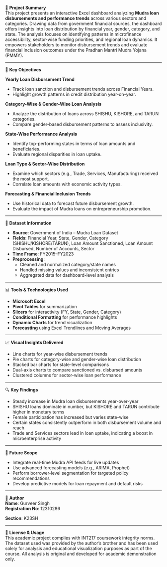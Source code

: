 📘 **Project Summary**  
This project presents an interactive Excel dashboard analyzing **Mudra loan disbursements and performance trends** across various sectors and categories. Drawing data from government financial sources, the dashboard offers insights into loan distribution by financial year, gender, category, and state. The analysis focuses on identifying patterns in microfinance accessibility, sector-wise funding priorities, and regional loan dynamics. It empowers stakeholders to monitor disbursement trends and evaluate financial inclusion outcomes under the Pradhan Mantri Mudra Yojana (PMMY).

---

🎯 **Key Objectives**

**Yearly Loan Disbursement Trend**  
- Track loan sanction and disbursement trends across Financial Years.  
- Highlight growth patterns in credit distribution year-on-year.

**Category-Wise & Gender-Wise Loan Analysis**  
- Analyze the distribution of loans across SHISHU, KISHORE, and TARUN categories.  
- Compare gender-based disbursement patterns to assess inclusivity.

**State-Wise Performance Analysis**  
- Identify top-performing states in terms of loan amounts and beneficiaries.  
- Evaluate regional disparities in loan uptake.

**Loan Type & Sector-Wise Distribution**  
- Examine which sectors (e.g., Trade, Services, Manufacturing) received the most support.  
- Correlate loan amounts with economic activity types.

**Forecasting & Financial Inclusion Trends**  
- Use historical data to forecast future disbursement growth.  
- Evaluate the impact of Mudra loans on entrepreneurship promotion.

---

🧠 **Dataset Information**

- **Source**: Government of India – Mudra Loan Dataset  
- **Fields**: Financial Year, State, Gender, Category (SHISHU/KISHORE/TARUN), Loan Amount Sanctioned, Loan Amount Disbursed, Number of Accounts, Sector  
- **Time Frame**: FY2015–FY2023  
- **Preprocessing**:
  - Cleaned and normalized category/state names  
  - Handled missing values and inconsistent entries  
  - Aggregated data for dashboard-level analysis  

---

📊 **Tools & Technologies Used**

- **Microsoft Excel**  
- **Pivot Tables** for summarization  
- **Slicers** for interactivity (FY, State, Gender, Category)  
- **Conditional Formatting** for performance highlights  
- **Dynamic Charts** for trend visualization  
- **Forecasting** using Excel Trendlines and Moving Averages  

---

📈 **Visual Insights Delivered**

- Line charts for year-wise disbursement trends  
- Pie charts for category-wise and gender-wise loan distribution  
- Stacked bar charts for state-level comparisons  
- Dual-axis charts to compare sanctioned vs. disbursed amounts  
- Clustered columns for sector-wise loan performance  

---

🔍 **Key Findings**

- Steady increase in Mudra loan disbursements year-over-year  
- SHISHU loans dominate in number, but KISHORE and TARUN contribute higher in monetary terms  
- Female participation has increased but varies state-wise  
- Certain states consistently outperform in both disbursement volume and reach  
- Trade and Services sectors lead in loan uptake, indicating a boost in microenterprise activity  

---

🧭 **Future Scope**

- Integrate real-time Mudra API feeds for live updates  
- Use advanced forecasting models (e.g., ARIMA, Prophet)  
- Perform borrower-level segmentation for targeted policy recommendations  
- Develop predictive models for loan repayment and default risks  

---

👤 **Author**  
**Name**: Gurveer Singh  
**Registration No**: 12310286 

**Section**: K23SH  


---

📎 **License & Usage**  
This academic project complies with INT217 coursework integrity norms. The dataset used was provided by the author’s brother and has been used solely for analysis and educational visualization purposes as part of the course. All analysis is original and developed for academic demonstration only.

